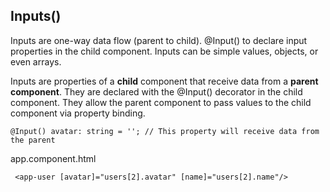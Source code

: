 ## Inputs()

Inputs are one-way data flow (parent to child).
@Input() to declare input properties in the child component.
Inputs can be simple values, objects, or even arrays.

Inputs are properties of a **child** component that receive data from a **parent component**.
They are declared with the @Input() decorator in the child component.
They allow the parent component to pass values to the child component via property binding.


```
@Input() avatar: string = ''; // This property will receive data from the parent
```

app.component.html
```
 <app-user [avatar]="users[2].avatar" [name]="users[2].name"/>
```
